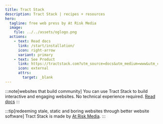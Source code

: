 ```yaml
---
title: Tract Stack
description: Tract Stack | recipes + resources
hero:
  tagline: free web press by At Risk Media
  image:
    file: ../../assets/oglogo.png
  actions:
    - text: Read docs
      link: /start/installation/
      icon: right-arrow
      variant: primary
    - text: See Product
      link: https://tractstack.com?utm_source=docs&utm_medium=www&utm_campaign=starlight
      icon: external
      attrs:
        target: _blank
---
```


:::note[websites that build community]
You can use Tract Stack to build interactive and engaging websites. No technical experience required. [Read docs](/start/installation/)
:::

:::tip[redeeming stale, static and boring websites through better website software]
Tract Stack is made by [At Risk Media](https://atriskmedia.com?utm_source=docs&utm_medium=www&utm_campaign=starlight).
:::
